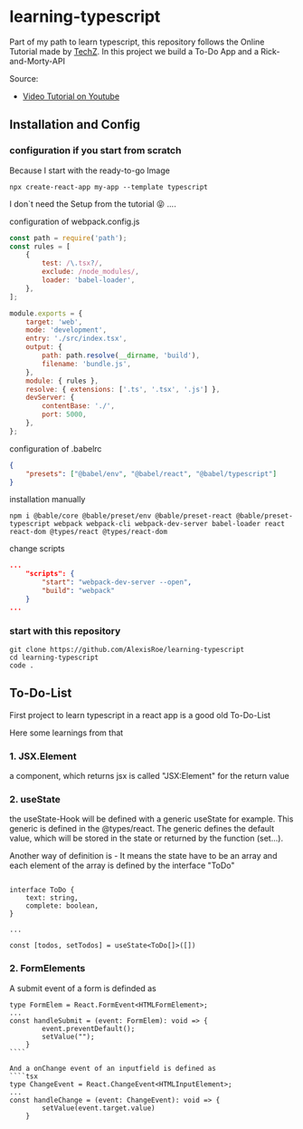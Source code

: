 # learning-typescript

Part of my path to learn typescript, this repository follows the Online Tutorial made by [TechZ](https://www.youtube.com/channel/UC2S7KicQMgJaVY1Kjw1druQ). In this project we build a To-Do App and a Rick-and-Morty-API

Source:

-   [Video Tutorial on Youtube](https://www.youtube.com/watch?v=BnIhk4igd8I&t=8911s)

## Installation and Config

### configuration if you start from scratch

Because I start with the ready-to-go Image

```node
npx create-react-app my-app --template typescript
```

I don`t need the Setup from the tutorial 😝 ....

configuration of webpack.config.js

```js
const path = require('path');
const rules = [
    {
        test: /\.tsx?/,
        exclude: /node_modules/,
        loader: 'babel-loader',
    },
];

module.exports = {
    target: 'web',
    mode: 'development',
    entry: './src/index.tsx',
    output: {
        path: path.resolve(__dirname, 'build'),
        filename: 'bundle.js',
    },
    module: { rules },
    resolve: { extensions: ['.ts', '.tsx', '.js'] },
    devServer: {
        contentBase: './',
        port: 5000,
    },
};
```

configuration of .babelrc

```json
{
    "presets": ["@babel/env", "@babel/react", "@babel/typescript"]
}
```

installation manually

```node
npm i @bable/core @bable/preset/env @bable/preset-react @bable/preset-typescript webpack webpack-cli webpack-dev-server babel-loader react react-dom @types/react @types/react-dom
```

change scripts

```json
...
    "scripts": {
        "start": "webpack-dev-server --open",
        "build": "webpack"
    }
...
```

### start with this repository

```node
git clone https://github.com/AlexisRoe/learning-typescript
cd learning-typescript
code .
```

## To-Do-List

First project to learn typescript in a react app is a good old To-Do-List

Here some learnings from that

### 1. JSX.Element

a component, which returns jsx is called "JSX:Element" for the return value

### 2. useState

the useState-Hook will be defined with a generic useState<string> for example. This generic is defined in the @types/react. The generic defines the default value, which will be stored in the state or returned by the function (set...).

Another way of definition is - It means the state have to be an array and each element of the array is defined by the interface "ToDo"

````tsx

interface ToDo {
    text: string,
    complete: boolean,
}

...

const [todos, setTodos] = useState<ToDo[]>([])
````

### 2. FormElements

A submit event of a form is definded as
`````tsx
type FormElem = React.FormEvent<HTMLFormElement>;
...
const handleSubmit = (event: FormElem): void => {
        event.preventDefault();
        setValue("");
    }
````

And a onChange event of an inputfield is defined as
````tsx
type ChangeEvent = React.ChangeEvent<HTMLInputElement>;
...
const handleChange = (event: ChangeEvent): void => {
        setValue(event.target.value)
    }
`````